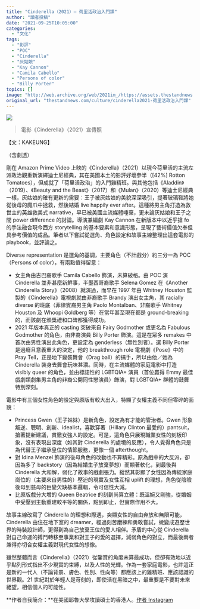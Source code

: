 ```yaml
---
title: "Cinderella（2021）— 荷里活政治入門課"
author: "讀者投稿"
date: "2021-09-25T10:05:00"
categories:
  - "文化"
tags:
  - "影評"
  - "POC"
  - "Cinderella"
  - "灰姑娘"
  - "Kay Cannon"
  - "Camila Cabello"
  - "Persons of color"
  - "Billy Porter"
topics: []
image: "http://web.archive.org/web/2021im_/https://assets.thestandnews.com/media/photos/462354762135847347623454563.jpeg"
original_url: "thestandnews.com/culture/cinderella2021-荷里活政治入門課"
---
```

![](http://web.archive.org/web/2021im_/https://assets.thestandnews.com/media/photos/462354762135847347623454563.jpeg)
> 電影《Cinderella》（2021）宣傳照

【文：KAKEUNG】

（含劇透）

剛在 Amazon Prime Video 上映的《Cinderella》（2021）以現今荷里活的主流左派政治觀重新演繹迪士尼經典，其在美國本土的影評好壞參半（\[42%\] Rotton Tomatoes），但成就了「荷里活政治」的入門雞精班。與其他包括《Aladdin》（2019）、《Beauty and the Beast》（2017）和《Mulan》（2020）等迪士尼經典一樣，灰姑娘的確有更新的需要：王子被灰姑娘的美貌深深吸引，提著玻璃鞋將她從後母的魔爪中拯救，然後結婚 live happily ever after。這種將男主角打造為救世主的英雄救美式 narrative，早已被美國主流媒體唾棄，更未論灰姑娘和王子之間 power difference 的討論。導演兼編劇 Kay Cannon 在新版本中以近乎搶 fo 的手法融合現今西方 storytelling 的基本要素和意識形態，呈現了藝術價值欠奉但具參考價值的成品。筆者以下嘗試從選角、角色設定和故事主線整理出這套電影的 playbook，並評論之。

Diverse representation 是選角的基調，主要角色（不計戲分）約三分一為 POC（Persons of color），有兩點值得留意：

*   女主角由古巴裔歌手 Camila Cabello 飾演，未算破格。由 POC 演 Cinderella 並非甚麼新鮮事，半墨西哥裔歌手 Selena Gomez 在《Another Cinderella Story》（2008）就演過，而早在 1997 年由 Whitney Houston 監製的《Cinderella》電視劇就由非裔歌手 Brandy 演出女主角，其 racially diverse 的班底（菲律賓裔男主角 Paolo Montalban、非裔歌手 Whitney Houston 及 Whoopi Goldberg 等）在當年甚至現在都是 ground-breaking 的，而該劇在頒獎禮和口碑都獲得成功。
*   2021 年版本真正的 casting 突破來自 Fairy Godmother 或更名為 Fabulous Godmother 的角色，由非裔演員 Billy Porter 飾演。這是在眾多 remakes 中首次由男性演出此角色，更設定為 genderless（無性別者）。選 Billy Porter 是過癮且意義重大的決定，他的 breakthrough role 電視劇《Pose》中的Pray Tell，正是地下變裝舞會（Drag ball）的搞手，所以由他／她為 Cinderella 裝身去舞會玩味甚濃。同時，在主流媒體的家庭電影中打造 visibly queer 的角色，並由標誌性的 LGBTQIA+ 演員（首位贏得 Emmy 最佳戲劇類劇集男主角的非裔公開同性戀演員）飾演，對 LGBTQIA+ 群體的鼓舞特別深刻。

電影中有三個女性角色的設定與原版有較大出入，特顯了女權主義不同但零碎的面貌：

*   Princess Gwen（王子妹妹）是新角色，設定為有才能的管治者。Gwen 形象叛逆、聰明、創新、idealist，喜歡穿著（Hillary Clinton 最愛的）pantsuit，搶著提新建議，貫徹女強人的設定。可是，這角色只展現職業女性的刻板印象，沒有表現出深度（如其對 Cinderella 的處境的反應），令人覺得角色只是為代替王子繼承皇位的情節服務，更像一個 afterthought。
*   對 Idina Menzel 飾演的後母角色的改動也不算精彩。原為戲中的大反派，卻因為多了 backstory（因為結婚生子放棄夢想）而顯著軟化，到最後與 Cinderella 大和解，弱化了故事的戲劇張力。縱然其彰顯了女性因為傳統家庭崗位的（主要來自男性的）壓迫的現實及女性互相 uplift 的理想，角色從陰險後母到慈母的巨變欠缺基本邏輯，令可信性大減。
*   比原版戲分大增的 Queen Beatrice 的刻劃尚算立體：既溫婉又剛強，從婚姻中受壓到主動重建較平等的關係，點到即止，但實際作用不大。

故事主線改寫了 Cinderella 的理想和際遇，突顯女性的自由奔放和無限可能，Cinderella 由住在地下室的 dreamer，經過刻苦磨練和勇敢嘗試，蛻變成遊歷世界的時裝設計師，更得到為自己放棄王位的愛人相伴。矛盾的中心從 Cinderella 對自己命運的搏鬥轉移至事業和對王子的愛的選擇，減弱角色的對立，而最後兩者兼得亦切合女權主義對現代女性的想像。

雖然整體而言《Cinderella》（2021）從鑒賞的角度未算最成功，但卻有效地以近乎點列形式指出不少現實的束縛，以及人性的光輝。作為一套家庭電影，也許這正是新的一代人（不論背景、膚色、性別、性向等）都應該上的雞精班、應該認識的世界觀。21 世紀對於年輕人是苛刻的，即使活在黑暗之中，最重要是不要對未來絕望，相信個人的可能性。

**作者自我簡介：**在美國耶魯大學攻讀碩士的香港人。[作者 Instagram](http://web.archive.org/web/20211229132300/https://www.instagram.com/KAKEUNG.pls)